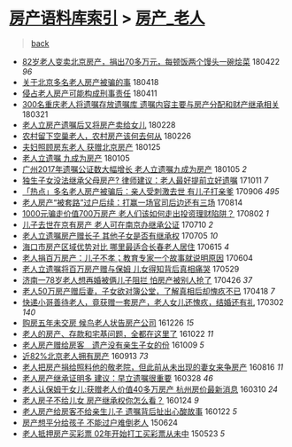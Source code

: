 [房产语料库索引](../../README.md)  > [房产_老人](房产_老人.md)
====
> [back](../README.md)

- [82岁老人变卖北京房产，捐出70多万元，每顿饭两个馒头一碗烩菜](http://jkwz.applinzi.com/ittc/7094928526161740811.html#82%E5%B2%81%E8%80%81%E4%BA%BA%E5%8F%98%E5%8D%96%E5%8C%97%E4%BA%AC%E6%88%BF%E4%BA%A7%EF%BC%8C%E6%8D%90%E5%87%BA70%E5%A4%9A%E4%B8%87%E5%85%83%EF%BC%8C%E6%AF%8F%E9%A1%BF%E9%A5%AD%E4%B8%A4%E4%B8%AA%E9%A6%92%E5%A4%B4%E4%B8%80%E7%A2%97%E7%83%A9%E8%8F%9C) 180422 *96* 
- [关于北京多名老人房产被骗的事](http://jkwz.applinzi.com/ittc/7093464779014538251.html#%E5%85%B3%E4%BA%8E%E5%8C%97%E4%BA%AC%E5%A4%9A%E5%90%8D%E8%80%81%E4%BA%BA%E6%88%BF%E4%BA%A7%E8%A2%AB%E9%AA%97%E7%9A%84%E4%BA%8B) 180418  
- [侵占老人房产可能构成刑事责任](http://jkwz.applinzi.com/ittc/7090749027039839248.html#%E4%BE%B5%E5%8D%A0%E8%80%81%E4%BA%BA%E6%88%BF%E4%BA%A7%E5%8F%AF%E8%83%BD%E6%9E%84%E6%88%90%E5%88%91%E4%BA%8B%E8%B4%A3%E4%BB%BB) 180411  
- [300名重庆老人将遗嘱存放遗嘱库 遗嘱内容主要与房产分配和财产继承相关](http://jkwz.applinzi.com/ittc/7083025060657103878.html#300%E5%90%8D%E9%87%8D%E5%BA%86%E8%80%81%E4%BA%BA%E5%B0%86%E9%81%97%E5%98%B1%E5%AD%98%E6%94%BE%E9%81%97%E5%98%B1%E5%BA%93+%E9%81%97%E5%98%B1%E5%86%85%E5%AE%B9%E4%B8%BB%E8%A6%81%E4%B8%8E%E6%88%BF%E4%BA%A7%E5%88%86%E9%85%8D%E5%92%8C%E8%B4%A2%E4%BA%A7%E7%BB%A7%E6%89%BF%E7%9B%B8%E5%85%B3) 180321  
- [老人立房产遗嘱后又将房产卖给女儿](http://jkwz.applinzi.com/ittc/7075079446812165130.html#%E8%80%81%E4%BA%BA%E7%AB%8B%E6%88%BF%E4%BA%A7%E9%81%97%E5%98%B1%E5%90%8E%E5%8F%88%E5%B0%86%E6%88%BF%E4%BA%A7%E5%8D%96%E7%BB%99%E5%A5%B3%E5%84%BF) 180228  
- [农村留下空巢老人，农村房产该何去何从](http://jkwz.applinzi.com/ittc/7074381774082016273.html#%E5%86%9C%E6%9D%91%E7%95%99%E4%B8%8B%E7%A9%BA%E5%B7%A2%E8%80%81%E4%BA%BA%EF%BC%8C%E5%86%9C%E6%9D%91%E6%88%BF%E4%BA%A7%E8%AF%A5%E4%BD%95%E5%8E%BB%E4%BD%95%E4%BB%8E) 180226  
- [夫妇照顾房东老人 获赠北京房产](http://jkwz.applinzi.com/ittc/7062452891799782410.html#%E5%A4%AB%E5%A6%87%E7%85%A7%E9%A1%BE%E6%88%BF%E4%B8%9C%E8%80%81%E4%BA%BA+%E8%8E%B7%E8%B5%A0%E5%8C%97%E4%BA%AC%E6%88%BF%E4%BA%A7) 180125  
- [老人立遗嘱 九成为房产](http://jkwz.applinzi.com/ittc/7055146934577136650.html#%E8%80%81%E4%BA%BA%E7%AB%8B%E9%81%97%E5%98%B1+%E4%B9%9D%E6%88%90%E4%B8%BA%E6%88%BF%E4%BA%A7) 180105  
- [广州2017年遗嘱公证数大幅增长 老人立遗嘱九成为房产](http://jkwz.applinzi.com/ittc/7054982361979028490.html#%E5%B9%BF%E5%B7%9E2017%E5%B9%B4%E9%81%97%E5%98%B1%E5%85%AC%E8%AF%81%E6%95%B0%E5%A4%A7%E5%B9%85%E5%A2%9E%E9%95%BF+%E8%80%81%E4%BA%BA%E7%AB%8B%E9%81%97%E5%98%B1%E4%B9%9D%E6%88%90%E4%B8%BA%E6%88%BF%E4%BA%A7) 180105 *2* 
- [独生子女没法继承父母房产? 律师建议：老人最好提前立好遗嘱](http://jkwz.applinzi.com/ittc/7023114635300045841.html#%E7%8B%AC%E7%94%9F%E5%AD%90%E5%A5%B3%E6%B2%A1%E6%B3%95%E7%BB%A7%E6%89%BF%E7%88%B6%E6%AF%8D%E6%88%BF%E4%BA%A7%3F+%E5%BE%8B%E5%B8%88%E5%BB%BA%E8%AE%AE%EF%BC%9A%E8%80%81%E4%BA%BA%E6%9C%80%E5%A5%BD%E6%8F%90%E5%89%8D%E7%AB%8B%E5%A5%BD%E9%81%97%E5%98%B1) 171011 *7* 
- [「热点」多名老人房产被骗后：亲人受刺激去世 有儿子打亲爹](http://jkwz.applinzi.com/ittc/7010124900600382481.html#%E3%80%8C%E7%83%AD%E7%82%B9%E3%80%8D%E5%A4%9A%E5%90%8D%E8%80%81%E4%BA%BA%E6%88%BF%E4%BA%A7%E8%A2%AB%E9%AA%97%E5%90%8E%EF%BC%9A%E4%BA%B2%E4%BA%BA%E5%8F%97%E5%88%BA%E6%BF%80%E5%8E%BB%E4%B8%96+%E6%9C%89%E5%84%BF%E5%AD%90%E6%89%93%E4%BA%B2%E7%88%B9) 170906 *495* 
- [老人房产“被套路”过户后续：打赢一场官司后边还有三场](http://jkwz.applinzi.com/ittc/7001672142209680400.html#%E8%80%81%E4%BA%BA%E6%88%BF%E4%BA%A7%E2%80%9C%E8%A2%AB%E5%A5%97%E8%B7%AF%E2%80%9D%E8%BF%87%E6%88%B7%E5%90%8E%E7%BB%AD%EF%BC%9A%E6%89%93%E8%B5%A2%E4%B8%80%E5%9C%BA%E5%AE%98%E5%8F%B8%E5%90%8E%E8%BE%B9%E8%BF%98%E6%9C%89%E4%B8%89%E5%9C%BA) 170814  
- [1000元骗走价值700万房产 老人们该如何走出投资理财陷阱？](http://jkwz.applinzi.com/ittc/6997246417260004369.html#1000%E5%85%83%E9%AA%97%E8%B5%B0%E4%BB%B7%E5%80%BC700%E4%B8%87%E6%88%BF%E4%BA%A7+%E8%80%81%E4%BA%BA%E4%BB%AC%E8%AF%A5%E5%A6%82%E4%BD%95%E8%B5%B0%E5%87%BA%E6%8A%95%E8%B5%84%E7%90%86%E8%B4%A2%E9%99%B7%E9%98%B1%EF%BC%9F) 170802 *1* 
- [儿子去世在京有房产 老人可在南京办继承公证](http://jkwz.applinzi.com/ittc/6988582744731681809.html#%E5%84%BF%E5%AD%90%E5%8E%BB%E4%B8%96%E5%9C%A8%E4%BA%AC%E6%9C%89%E6%88%BF%E4%BA%A7+%E8%80%81%E4%BA%BA%E5%8F%AF%E5%9C%A8%E5%8D%97%E4%BA%AC%E5%8A%9E%E7%BB%A7%E6%89%BF%E5%85%AC%E8%AF%81) 170710 *2* 
- [老人立遗嘱房产赠长子 其他子女是否有继承权](http://jkwz.applinzi.com/ittc/6986872465480221713.html#%E8%80%81%E4%BA%BA%E7%AB%8B%E9%81%97%E5%98%B1%E6%88%BF%E4%BA%A7%E8%B5%A0%E9%95%BF%E5%AD%90+%E5%85%B6%E4%BB%96%E5%AD%90%E5%A5%B3%E6%98%AF%E5%90%A6%E6%9C%89%E7%BB%A7%E6%89%BF%E6%9D%83) 170705 *10* 
- [海口市房产区域优势对比 哪里最适合长春老人居住](http://jkwz.applinzi.com/ittc/6979397985321354245.html#%E6%B5%B7%E5%8F%A3%E5%B8%82%E6%88%BF%E4%BA%A7%E5%8C%BA%E5%9F%9F%E4%BC%98%E5%8A%BF%E5%AF%B9%E6%AF%94+%E5%93%AA%E9%87%8C%E6%9C%80%E9%80%82%E5%90%88%E9%95%BF%E6%98%A5%E8%80%81%E4%BA%BA%E5%B1%85%E4%BD%8F) 170615 *4* 
- [老人捐百万房产：儿子不孝；教育专家一个故事就说明原因](http://jkwz.applinzi.com/ittc/6975423804875473925.html#%E8%80%81%E4%BA%BA%E6%8D%90%E7%99%BE%E4%B8%87%E6%88%BF%E4%BA%A7%EF%BC%9A%E5%84%BF%E5%AD%90%E4%B8%8D%E5%AD%9D%EF%BC%9B%E6%95%99%E8%82%B2%E4%B8%93%E5%AE%B6%E4%B8%80%E4%B8%AA%E6%95%85%E4%BA%8B%E5%B0%B1%E8%AF%B4%E6%98%8E%E5%8E%9F%E5%9B%A0) 170604  
- [老人立遗嘱将百万房产赠与保姆 儿女得知背后真相痛哭](http://jkwz.applinzi.com/ittc/6973168300765742084.html#%E8%80%81%E4%BA%BA%E7%AB%8B%E9%81%97%E5%98%B1%E5%B0%86%E7%99%BE%E4%B8%87%E6%88%BF%E4%BA%A7%E8%B5%A0%E4%B8%8E%E4%BF%9D%E5%A7%86+%E5%84%BF%E5%A5%B3%E5%BE%97%E7%9F%A5%E8%83%8C%E5%90%8E%E7%9C%9F%E7%9B%B8%E7%97%9B%E5%93%AD) 170529  
- [济南一78岁老人想再婚被俩儿子阻拦 怕房产被别人抢了](http://jkwz.applinzi.com/ittc/6960794545917789189.html#%E6%B5%8E%E5%8D%97%E4%B8%8078%E5%B2%81%E8%80%81%E4%BA%BA%E6%83%B3%E5%86%8D%E5%A9%9A%E8%A2%AB%E4%BF%A9%E5%84%BF%E5%AD%90%E9%98%BB%E6%8B%A6+%E6%80%95%E6%88%BF%E4%BA%A7%E8%A2%AB%E5%88%AB%E4%BA%BA%E6%8A%A2%E4%BA%86) 170426 *37* 
- [老人50万房产赠后妻，子女欲对簿公堂，了解真相后却愧疚不已](http://jkwz.applinzi.com/ittc/6957973985634550788.html#%E8%80%81%E4%BA%BA50%E4%B8%87%E6%88%BF%E4%BA%A7%E8%B5%A0%E5%90%8E%E5%A6%BB%EF%BC%8C%E5%AD%90%E5%A5%B3%E6%AC%B2%E5%AF%B9%E7%B0%BF%E5%85%AC%E5%A0%82%EF%BC%8C%E4%BA%86%E8%A7%A3%E7%9C%9F%E7%9B%B8%E5%90%8E%E5%8D%B4%E6%84%A7%E7%96%9A%E4%B8%8D%E5%B7%B2) 170418 *7* 
- [快递小哥善待老人，竟获赠一套房产，老人女儿还愧疚，结婚还有礼](http://jkwz.applinzi.com/ittc/6940345873316971524.html#%E5%BF%AB%E9%80%92%E5%B0%8F%E5%93%A5%E5%96%84%E5%BE%85%E8%80%81%E4%BA%BA%EF%BC%8C%E7%AB%9F%E8%8E%B7%E8%B5%A0%E4%B8%80%E5%A5%97%E6%88%BF%E4%BA%A7%EF%BC%8C%E8%80%81%E4%BA%BA%E5%A5%B3%E5%84%BF%E8%BF%98%E6%84%A7%E7%96%9A%EF%BC%8C%E7%BB%93%E5%A9%9A%E8%BF%98%E6%9C%89%E7%A4%BC) 170302 *140* 
- [购房五年未交房 候鸟老人状告房产公司](http://jkwz.applinzi.com/ittc/6915865899780539396.html#%E8%B4%AD%E6%88%BF%E4%BA%94%E5%B9%B4%E6%9C%AA%E4%BA%A4%E6%88%BF+%E5%80%99%E9%B8%9F%E8%80%81%E4%BA%BA%E7%8A%B6%E5%91%8A%E6%88%BF%E4%BA%A7%E5%85%AC%E5%8F%B8) 161226 *15* 
- [老人的房产、存款和宅基问题，全都在这里了](http://jkwz.applinzi.com/ittc/6891832144527098885.html#%E8%80%81%E4%BA%BA%E7%9A%84%E6%88%BF%E4%BA%A7%E3%80%81%E5%AD%98%E6%AC%BE%E5%92%8C%E5%AE%85%E5%9F%BA%E9%97%AE%E9%A2%98%EF%BC%8C%E5%85%A8%E9%83%BD%E5%9C%A8%E8%BF%99%E9%87%8C%E4%BA%86) 161022 *11* 
- [老人房产赠给房客　遗产没有亲生子女的份](http://jkwz.applinzi.com/ittc/6886947047634109445.html#%E8%80%81%E4%BA%BA%E6%88%BF%E4%BA%A7%E8%B5%A0%E7%BB%99%E6%88%BF%E5%AE%A2%E3%80%80%E9%81%97%E4%BA%A7%E6%B2%A1%E6%9C%89%E4%BA%B2%E7%94%9F%E5%AD%90%E5%A5%B3%E7%9A%84%E4%BB%BD) 161009 *5* 
- [近82%北京老人拥有房产](http://jkwz.applinzi.com/ittc/6877149444222485508.html#%E8%BF%9182%25%E5%8C%97%E4%BA%AC%E8%80%81%E4%BA%BA%E6%8B%A5%E6%9C%89%E6%88%BF%E4%BA%A7) 160913 *73* 
- [老人把房产捐给照料他的敬老院，但此前从未出现的妻女来争房产](http://jkwz.applinzi.com/ittc/6866955738945160196.html#%E8%80%81%E4%BA%BA%E6%8A%8A%E6%88%BF%E4%BA%A7%E6%8D%90%E7%BB%99%E7%85%A7%E6%96%99%E4%BB%96%E7%9A%84%E6%95%AC%E8%80%81%E9%99%A2%EF%BC%8C%E4%BD%86%E6%AD%A4%E5%89%8D%E4%BB%8E%E6%9C%AA%E5%87%BA%E7%8E%B0%E7%9A%84%E5%A6%BB%E5%A5%B3%E6%9D%A5%E4%BA%89%E6%88%BF%E4%BA%A7) 160816 *11* 
- [老人房产继承证明多 建议：早立遗嘱很重要](http://jkwz.applinzi.com/ittc/6814598026903421957.html#%E8%80%81%E4%BA%BA%E6%88%BF%E4%BA%A7%E7%BB%A7%E6%89%BF%E8%AF%81%E6%98%8E%E5%A4%9A+%E5%BB%BA%E8%AE%AE%EF%BC%9A%E6%97%A9%E7%AB%8B%E9%81%97%E5%98%B1%E5%BE%88%E9%87%8D%E8%A6%81) 160328 *46* 
- [老人认保姆干女儿:获赠老人价值40多万房产 杭州房价最新消息](http://jkwz.applinzi.com/ittc/6807980310528525316.html#%E8%80%81%E4%BA%BA%E8%AE%A4%E4%BF%9D%E5%A7%86%E5%B9%B2%E5%A5%B3%E5%84%BF%3A%E8%8E%B7%E8%B5%A0%E8%80%81%E4%BA%BA%E4%BB%B7%E5%80%BC40%E5%A4%9A%E4%B8%87%E6%88%BF%E4%BA%A7+%E6%9D%AD%E5%B7%9E%E6%88%BF%E4%BB%B7%E6%9C%80%E6%96%B0%E6%B6%88%E6%81%AF) 160310 *24* 
- [老人房子不给儿女 房产继承权你怎么看？](http://jkwz.applinzi.com/ittc/6790955344515826693.html#%E8%80%81%E4%BA%BA%E6%88%BF%E5%AD%90%E4%B8%8D%E7%BB%99%E5%84%BF%E5%A5%B3+%E6%88%BF%E4%BA%A7%E7%BB%A7%E6%89%BF%E6%9D%83%E4%BD%A0%E6%80%8E%E4%B9%88%E7%9C%8B%EF%BC%9F) 160124 *9* 
- [老人房产给房客不给亲生儿子 遗嘱背后扯出心酸故事](http://jkwz.applinzi.com/ittc/6790158022701745157.html#%E8%80%81%E4%BA%BA%E6%88%BF%E4%BA%A7%E7%BB%99%E6%88%BF%E5%AE%A2%E4%B8%8D%E7%BB%99%E4%BA%B2%E7%94%9F%E5%84%BF%E5%AD%90+%E9%81%97%E5%98%B1%E8%83%8C%E5%90%8E%E6%89%AF%E5%87%BA%E5%BF%83%E9%85%B8%E6%95%85%E4%BA%8B) 160122 *5* 
- [房产想平分给孩子 不能过户难倒老人](http://jkwz.applinzi.com/ittc/547650611423085321.html#%E6%88%BF%E4%BA%A7%E6%83%B3%E5%B9%B3%E5%88%86%E7%BB%99%E5%AD%A9%E5%AD%90+%E4%B8%8D%E8%83%BD%E8%BF%87%E6%88%B7%E9%9A%BE%E5%80%92%E8%80%81%E4%BA%BA) 150624  
- [老人抵押房产买彩票 02年开始打工买彩票从未中](http://jkwz.applinzi.com/ittc/547650611413260683.html#%E8%80%81%E4%BA%BA%E6%8A%B5%E6%8A%BC%E6%88%BF%E4%BA%A7%E4%B9%B0%E5%BD%A9%E7%A5%A8+02%E5%B9%B4%E5%BC%80%E5%A7%8B%E6%89%93%E5%B7%A5%E4%B9%B0%E5%BD%A9%E7%A5%A8%E4%BB%8E%E6%9C%AA%E4%B8%AD) 150523 *5* 
